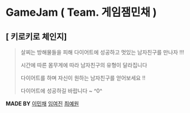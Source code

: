 # GameJam ( Team. 게임잼민채 )

[ 키로키로 체인지]
------------------

> 살찌는 방해물들을 피해 다이어트에 성공하고
> 멋있는 남자친구를 만나자 !!!
>
> 시간에 따른 몸무게에 따라 남자친구의 유형이 달라집니다
> 
> 다이어트를 하며 자신이 원하는 남자친구를 얻어보세요 !! 
> 
> 다이어트에 성공하길 바랍니다 ~ ^0^










**MADE BY**
 [이민채](https://github.com/minchae123)
 [임여진](https://github.com/ye0jin)
 [최예원](https://github.com/Choiyewon1112)
